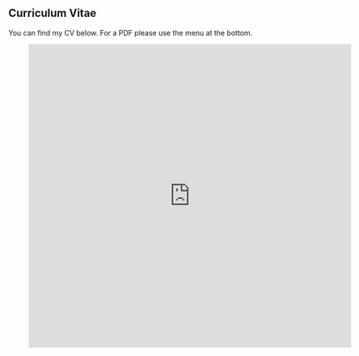 ## Curriculum Vitae

You can find my CV below. For a PDF please use the menu at the bottom.

<figure><iframe src='https://onedrive.live.com/embed?resid=2200492C755BF71B%21191307&authkey=%21AO9XYa55Ey9iYsY&em=2&wdStartOn=1&wdEmbedCode=1' width='638px' height='600px' frameborder='0'>This is an embedded <a target='_blank' href='https://office.com/webapps'>Microsoft Office Online</a> document.</iframe></figure>
